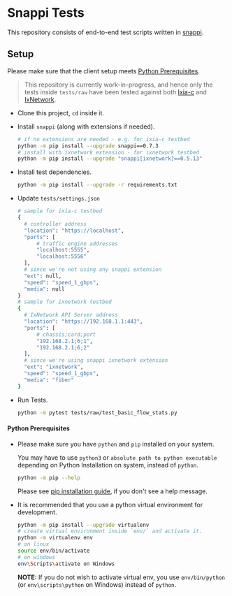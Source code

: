 # Snappi Tests

This repository consists of end-to-end test scripts written in [snappi](https://github.com/open-traffic-generator/snappi).

## Setup

Please make sure that the client setup meets [Python Prerequisites](#python-prerequisites).

>This repository is currently work-in-progress, and hence only the tests inside `tests/raw` have been tested against both [Ixia-c](https://github.com/open-traffic-generator/ixia-c) and [IxNetwork](https://www.keysight.com/in/en/products/network-test/protocol-load-test/ixnetwork.html).

- Clone this project, `cd` inside it.

- Install `snappi` (along with extensions if needed).

  ```sh
  # if no extensions are needed - e.g. for ixia-c testbed
  python -m pip install --upgrade snappi==0.7.3
  # install with ixnetwork extension - for ixnetwork testbed
  python -m pip install --upgrade "snappi[ixnetwork]==0.5.13"
  ```

- Install test dependencies.

  ```sh
  python -m pip install --upgrade -r requirements.txt
  ```

- Update `tests/settings.json`

  ```sh
  # sample for ixia-c testbed
  {
    # controller address
    "location": "https://localhost",
    "ports": [
        # traffic engine addresses 
        "localhost:5555",
        "localhost:5556"
    ],
    # since we're not using any snappi extension
    "ext": null,
    "speed": "speed_1_gbps",
    "media": null
  }
  # sample for ixnetwork testbed
  {
    # IxNetwork API Server address
    "location": "https://192.168.1.1:443",
    "ports": [
        # chassis;card;port
        "192.168.2.1;6;1",
        "192.168.2.1;6;2"
    ],
    # since we're using snappi ixnetwork extension
    "ext": "ixnetwork",
    "speed": "speed_1_gbps",
    "media": "fiber"
  }
  ```

- Run Tests.

  ```sh
  python -m pytest tests/raw/test_basic_flow_stats.py
  ```

#### Python Prerequisites

- Please make sure you have `python` and `pip` installed on your system.

  You may have to use `python3` or `absolute path to python executable` depending on Python Installation on system, instead of `python`.

  ```sh
  python -m pip --help
  ```
  
  Please see [pip installation guide](https://pip.pypa.io/en/stable/installing/), if you don't see a help message.

- It is recommended that you use a python virtual environment for development.

  ```sh
  python -m pip install --upgrade virtualenv
  # create virtual environment inside `env/` and activate it.
  python -m virtualenv env
  # on linux
  source env/bin/activate
  # on windows
  env\Scripts\activate on Windows
  ```

  **NOTE:** If you do not wish to activate virtual env, you use `env/bin/python` (or `env\scripts\python` on Windows) instead of `python`.
